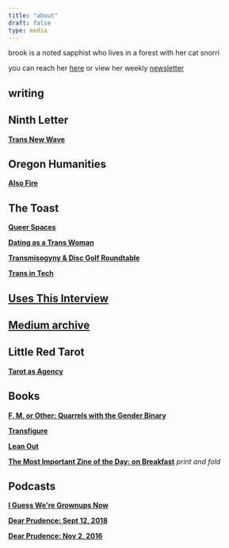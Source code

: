 ```yaml
---
title: "about"
draft: false
type: media
---
```


brook is a noted sapphist who lives in a forest with her cat snorri

you can reach her [here](mailto:about@brookshelley.com) or view her weekly [newsletter](/tags/newsletter/)

## writing

## Ninth Letter

[**Trans New Wave**](http://www.ninthletter.com/trans-new-wave)

## Oregon Humanities

[**Also Fire**](http://oregonhumanities.org/rll/beyond-the-margins/also-fire/)

## The Toast

[**Queer Spaces**](http://the-toast.net/2016/04/18/everyone-but-cis-men-creating-better-safe-spaces-for-lgbt-people/)

[**Dating as a Trans Woman**](http://the-toast.net/2014/09/08/dating-women-trans-woman-suggestions/)

[**Transmisogyny & Disc Golf Roundtable**](http://the-toast.net/2016/01/12/transmisogyny-and-disc-golfing-round-table-a-chat-with-mey-rude-brook-shelley-frances-lee-and-gabby-bellot/)

[**Trans in Tech**](http://the-toast.net/2014/02/07/trans-tech-industry/)

## [Uses This Interview](https://usesthis.com/interviews/brook.shelley/)

## [Medium archive](https://medium.com/@brookshelley/)

## Little Red Tarot

[**Tarot as Agency**](http://littleredtarot.com/tarot-as-agency-how-reading-tarot-is-a-radical-break-with-my-past/)

## Books

[**F, M, or Other: Quarrels with the Gender Binary**](https://knighterrantpress.bigcartel.com/product/f-m-or-other-quarrels-with-the-gender-binary-volume-1)

[**Transfigure**](http://transfigureproject.com/brook-shelley/)

[**Lean Out**](http://www.orbooks.com/catalog/lean-out/)

[**The Most Important Zine of the Day: on Breakfast**](https://www.dropbox.com/s/voh2uoxdcizl86a/BreakfastZine-3.pdf?dl=0) _print and fold_

## Podcasts

[**I Guess We're Grownups Now**](https://goodstuff.fm/grownups/)

[**Dear Prudence: Sept 12, 2018**](http://www.slate.com/articles/podcasts/dear_prudence/2018/09/dear_prudence_podcast_the_sister_misery_edition.html)

[**Dear Prudence:  Nov 2, 2016**](https://slate.com/human-interest/2016/11/dear-prudence-podcast-asian-fetishes-racist-group-texts-and-ambien-zombies.html)

